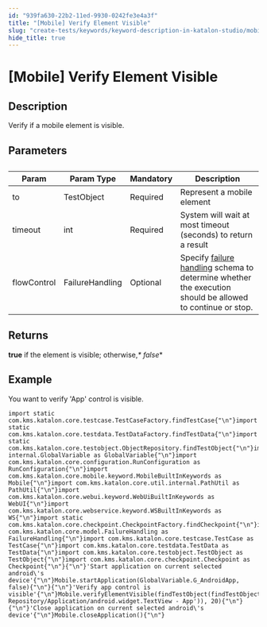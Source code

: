 ```yaml
---
id: "939fa630-22b2-11ed-9930-0242fe3e4a3f"
title: "[Mobile] Verify Element Visible"
slug: "create-tests/keywords/keyword-description-in-katalon-studio/mobile-keywords/mobile-verify-element-visible"
hide_title: true
---
```


# <a id="id_0" class="anchor_top_offset"/><a id="ariaid-title1" class="anchor_top_offset"/>[Mobile] Verify Element Visible


## <a id="id_0__id_1" class="anchor_top_offset"/>Description

              
<p xmlns="http://www.w3.org/1999/xhtml" className="p">Verify if a mobile element is visible.</p> 
      

## <a id="id_0__id_2" class="anchor_top_offset"/>Parameters  

              
<table xmlns="http://www.w3.org/1999/xhtml" className="table anchor_top_offset" id="id_0__0c17c928-0a27-4400-9a7f-6a3d5590f6e5"><caption /><thead className="thead"><tr className><th className="entry anchor_top_offset" id="id_0__0c17c928-0a27-4400-9a7f-6a3d5590f6e5__entry__1">Param</th><th className="entry anchor_top_offset" id="id_0__0c17c928-0a27-4400-9a7f-6a3d5590f6e5__entry__2">Param Type</th><th className="entry anchor_top_offset" id="id_0__0c17c928-0a27-4400-9a7f-6a3d5590f6e5__entry__3">Mandatory</th><th className="entry anchor_top_offset" id="id_0__0c17c928-0a27-4400-9a7f-6a3d5590f6e5__entry__4">Description</th></tr></thead><tbody className="tbody"><tr className><td className="entry" headers="id_0__0c17c928-0a27-4400-9a7f-6a3d5590f6e5__entry__1 id_0__0c17c928-0a27-4400-9a7f-6a3d5590f6e5__entry__2 id_0__0c17c928-0a27-4400-9a7f-6a3d5590f6e5__entry__3 id_0__0c17c928-0a27-4400-9a7f-6a3d5590f6e5__entry__4 ">to</td><td className="entry" headers="id_0__0c17c928-0a27-4400-9a7f-6a3d5590f6e5__entry__1 id_0__0c17c928-0a27-4400-9a7f-6a3d5590f6e5__entry__2 id_0__0c17c928-0a27-4400-9a7f-6a3d5590f6e5__entry__3 id_0__0c17c928-0a27-4400-9a7f-6a3d5590f6e5__entry__4 ">TestObject</td><td className="entry" headers="id_0__0c17c928-0a27-4400-9a7f-6a3d5590f6e5__entry__1 id_0__0c17c928-0a27-4400-9a7f-6a3d5590f6e5__entry__2 id_0__0c17c928-0a27-4400-9a7f-6a3d5590f6e5__entry__3 id_0__0c17c928-0a27-4400-9a7f-6a3d5590f6e5__entry__4 ">Required</td><td className="entry" headers="id_0__0c17c928-0a27-4400-9a7f-6a3d5590f6e5__entry__1 id_0__0c17c928-0a27-4400-9a7f-6a3d5590f6e5__entry__2 id_0__0c17c928-0a27-4400-9a7f-6a3d5590f6e5__entry__3 id_0__0c17c928-0a27-4400-9a7f-6a3d5590f6e5__entry__4 ">Represent a mobile element</td></tr><tr className><td className="entry" headers="id_0__0c17c928-0a27-4400-9a7f-6a3d5590f6e5__entry__1 id_0__0c17c928-0a27-4400-9a7f-6a3d5590f6e5__entry__2 id_0__0c17c928-0a27-4400-9a7f-6a3d5590f6e5__entry__3 id_0__0c17c928-0a27-4400-9a7f-6a3d5590f6e5__entry__4 ">timeout</td><td className="entry" headers="id_0__0c17c928-0a27-4400-9a7f-6a3d5590f6e5__entry__1 id_0__0c17c928-0a27-4400-9a7f-6a3d5590f6e5__entry__2 id_0__0c17c928-0a27-4400-9a7f-6a3d5590f6e5__entry__3 id_0__0c17c928-0a27-4400-9a7f-6a3d5590f6e5__entry__4 ">int</td><td className="entry" headers="id_0__0c17c928-0a27-4400-9a7f-6a3d5590f6e5__entry__1 id_0__0c17c928-0a27-4400-9a7f-6a3d5590f6e5__entry__2 id_0__0c17c928-0a27-4400-9a7f-6a3d5590f6e5__entry__3 id_0__0c17c928-0a27-4400-9a7f-6a3d5590f6e5__entry__4 ">Required</td><td className="entry" headers="id_0__0c17c928-0a27-4400-9a7f-6a3d5590f6e5__entry__1 id_0__0c17c928-0a27-4400-9a7f-6a3d5590f6e5__entry__2 id_0__0c17c928-0a27-4400-9a7f-6a3d5590f6e5__entry__3 id_0__0c17c928-0a27-4400-9a7f-6a3d5590f6e5__entry__4 ">System will wait at most timeout (seconds) to return a         result</td></tr><tr className><td className="entry" headers="id_0__0c17c928-0a27-4400-9a7f-6a3d5590f6e5__entry__1 id_0__0c17c928-0a27-4400-9a7f-6a3d5590f6e5__entry__2 id_0__0c17c928-0a27-4400-9a7f-6a3d5590f6e5__entry__3 id_0__0c17c928-0a27-4400-9a7f-6a3d5590f6e5__entry__4 ">flowControl</td><td className="entry" headers="id_0__0c17c928-0a27-4400-9a7f-6a3d5590f6e5__entry__1 id_0__0c17c928-0a27-4400-9a7f-6a3d5590f6e5__entry__2 id_0__0c17c928-0a27-4400-9a7f-6a3d5590f6e5__entry__3 id_0__0c17c928-0a27-4400-9a7f-6a3d5590f6e5__entry__4 ">FailureHandling</td><td className="entry" headers="id_0__0c17c928-0a27-4400-9a7f-6a3d5590f6e5__entry__1 id_0__0c17c928-0a27-4400-9a7f-6a3d5590f6e5__entry__2 id_0__0c17c928-0a27-4400-9a7f-6a3d5590f6e5__entry__3 id_0__0c17c928-0a27-4400-9a7f-6a3d5590f6e5__entry__4 ">Optional</td><td className="entry" headers="id_0__0c17c928-0a27-4400-9a7f-6a3d5590f6e5__entry__1 id_0__0c17c928-0a27-4400-9a7f-6a3d5590f6e5__entry__2 id_0__0c17c928-0a27-4400-9a7f-6a3d5590f6e5__entry__3 id_0__0c17c928-0a27-4400-9a7f-6a3d5590f6e5__entry__4 ">Specify <a className="xref" href="/docs/maintain/configure-failure-handling-settings-in-katalon-studio">failure handling</a> schema to         determine whether the execution should be allowed to continue or         stop.</td></tr></tbody></table> 
      

## <a id="id_0__id_3" class="anchor_top_offset"/>Returns

              
<p xmlns="http://www.w3.org/1999/xhtml" className="p">   <strong className="ph b">true</strong> if the element is visible;   otherwise,<em className="ph i">* false</em>*</p> 
      

## <a id="id_0__id_4" class="anchor_top_offset"/>Example

              
<p xmlns="http://www.w3.org/1999/xhtml" className="p">You want to verify 'App' control is visible.</p> 
              
<pre xmlns="http://www.w3.org/1999/xhtml" className="pre codeblock"><code>import static com.kms.katalon.core.testcase.TestCaseFactory.findTestCase{"\n"}import static com.kms.katalon.core.testdata.TestDataFactory.findTestData{"\n"}import static com.kms.katalon.core.testobject.ObjectRepository.findTestObject{"\n"}import internal.GlobalVariable as GlobalVariable{"\n"}import com.kms.katalon.core.configuration.RunConfiguration as RunConfiguration{"\n"}import com.kms.katalon.core.mobile.keyword.MobileBuiltInKeywords as Mobile{"\n"}import com.kms.katalon.core.util.internal.PathUtil as PathUtil{"\n"}import com.kms.katalon.core.webui.keyword.WebUiBuiltInKeywords as WebUI{"\n"}import com.kms.katalon.core.webservice.keyword.WSBuiltInKeywords as WS{"\n"}import static com.kms.katalon.core.checkpoint.CheckpointFactory.findCheckpoint{"\n"}import com.kms.katalon.core.model.FailureHandling as FailureHandling{"\n"}import com.kms.katalon.core.testcase.TestCase as TestCase{"\n"}import com.kms.katalon.core.testdata.TestData as TestData{"\n"}import com.kms.katalon.core.testobject.TestObject as TestObject{"\n"}import com.kms.katalon.core.checkpoint.Checkpoint as Checkpoint{"\n"}{"\n"}'Start application on current selected android\'s device'{"\n"}Mobile.startApplication(GlobalVariable.G_AndroidApp, false){"\n"}{"\n"}'Verify app control is visible'{"\n"}Mobile.verifyElementVisible(findTestObject(findTestObject('Object Repository/Application/android.widget.TextView - App')), 20){"\n"}{"\n"}'Close application on current selected android\'s device'{"\n"}Mobile.closeApplication(){"\n"}</code></pre> 
            
